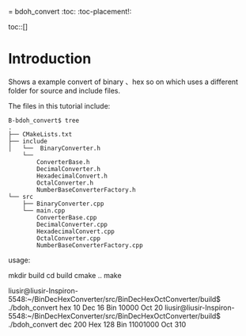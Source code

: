 = bdoh_convert
:toc:
:toc-placement!:

toc::[]


# Introduction

Shows a example convert of binary 、hex so on  which uses a different folder for source and include
files.

The files in this tutorial include:

```
B-bdoh_convert$ tree
.
├── CMakeLists.txt
├── include
│   └──  BinaryConverter.h
    └── 
		ConverterBase.h
		DecimalConverter.h
		HexadecimalConvert.h
		OctalConverter.h
		NumberBaseConverterFactory.h
└── src
    ├── BinaryConverter.cpp
    └── main.cpp
		ConverterBase.cpp
		DecimalConverter.cpp
		HexadecimalConvert.cpp
		OctalConverter.cpp
		NumberBaseConverterFactory.cpp

```
usage:

mkdir build
cd build
cmake ..
make

liusir@liusir-Inspiron-5548:~/BinDecHexConverter/src/BinDecHexOctConverter/build$ ./bdoh_convert hex 10
Dec	16
Bin	10000
Oct	20
liusir@liusir-Inspiron-5548:~/BinDecHexConverter/src/BinDecHexOctConverter/build$ ./bdoh_convert dec 200
Hex	128
Bin	11001000
Oct	310



  


